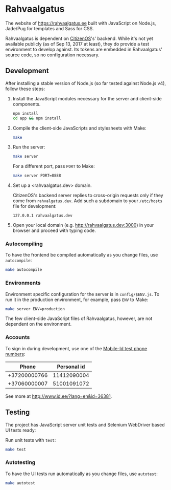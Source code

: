 Rahvaalgatus
============
The website of <https://rahvaalgatus.ee> built with JavaScript on Node.js, Jade/Pug for templates and Sass for CSS.

Rahvaalgatus is dependent on [CitizenOS]'s' backend. While it's not yet available publicly (as of Sep 13, 2017 at least), they do provide a test environment to develop against. Its tokens are embedded in Rahvaalgatus' source code, so no configuration necessary.

[CitizenOS]: https://citizenos.com


Development
-----------
After installing a stable version of Node.js (so far tested against Node.js v4), follow these steps:

1. Install the JavaScript modules necessary for the server and client-side components.

   ```sh
   npm install
   cd app && npm install
   ```

2. Compile the client-side JavaScripts and stylesheets with Make:

   ```sh
   make
   ```

3. Run the server:
   ```sh
   make server
   ```

   For a different port, pass `PORT` to Make:
   ```sh
   make server PORT=8888
   ```

4. Set up a <rahvaalgatus.dev> domain.

   CitizenOS's backend server replies to cross-origin requests only if they come from `rahvalgatus.dev`. Add such a subdomain to your `/etc/hosts` file for development:

   ```
   127.0.0.1 rahvaalgatus.dev
   ```

5. Open your local domain (e.g. <http://rahvaalgatus.dev:3000>) in your browser and proceed with typing code.

### Autocompiling

To have the frontend be compiled automatically as you change files, use `autocompile`:

```sh
make autocompile
```

### Environments

Environment specific configuration for the server is in `config/$ENV.js`. To run it in the production environment, for example, pass `ENV` to Make:

```sh
make server ENV=production
```

The few client-side JavaScript files of Rahvaalgatus, however, are not dependent on the environment.

### Accounts

To sign in during development, use one of the [Mobile-Id test phone numbers](http://www.id.ee/?lang=en&id=36381):

Phone        | Personal id
-------------|------------
+37200000766 | 11412090004
+37060000007 | 51001091072

See more at <http://www.id.ee/?lang=en&id=36381>.


Testing
-------
The project has JavaScript server unit tests and Selenium WebDriver based UI tests ready:

Run unit tests with `test`:

```sh
make test
```


### Autotesting

To have the UI tests run automatically as you change files, use `autotest`:

```sh
make autotest
```
